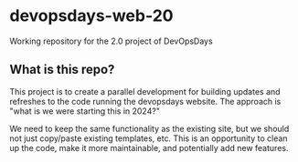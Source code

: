 # devopsdays-web-20

Working repository for the 2.0 project of DevOpsDays

## What is this repo?

This project is to create a parallel development for building updates and refreshes to the code running the devopsdays website. The approach is "what is we were starting this in 2024?"

We need to keep the same functionality as the existing site, but we should not just copy/paste existing templates, etc. This is an opportunity to clean up the code, make it more maintainable, and potentially add new features.
